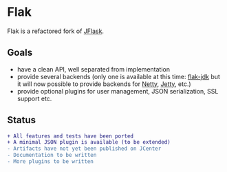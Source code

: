 # Flak


Flak is a refactored fork of [JFlask](https://github.com/pcdv/jflask).

## Goals
 * have a clean API, well separated from implementation
 * provide several backends (only one is available at this time: 
 [flak-jdk](https://github.com/pcdv/flak/tree/master/flak-jdk) but it will
 now possible to provide backends for [Netty](https://netty.io/), 
 [Jetty](https://www.eclipse.org/jetty/), etc.)
 * provide optional plugins for user management, JSON serialization, SSL 
 support etc.
 
## Status
 ```diff
 + All features and tests have been ported
 + A minimal JSON plugin is available (to be extended)
 - Artifacts have not yet been published on JCenter
 - Documentation to be written
 - More plugins to be written
 ```
